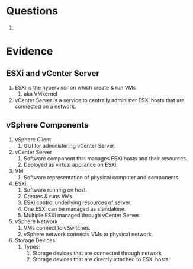 # Questions
1. 

# Evidence
## ESXi and vCenter Server
1. ESXi is the hypervisor on which create & run VMs
    1. aka VMkernel
2. vCenter Server is a service to centrally administer ESXi hosts that are connected on a network.

## vSphere Components
1. vSphere Client
    1. GUI for administering vCenter Server.
2. vCenter Server
    1. Software component that manages ESXi hosts and their resources.
    2. Deployed as virtual appliance on ESXi.
3. VM
    1. Software representation of physical computer and components.
4. ESXi
    1. Software running on host.
    2. Creates & runs VMs
    3. ESXi control underlying resources of server.
    4. One ESXi can be managed as standalone.
    5. Multiple ESXi managed through vCenter Server.
5. vSphere Network
    1. VMs connect to vSwitches.
    2. vSphere network connects VMs to physical network.
6. Storage Devices
    1. Types:
        1. Storage devices that are connected through network
        2. Storage devices that are directly attached to ESXi hosts.